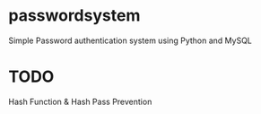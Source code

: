 # passwordsystem
Simple Password authentication system using Python and MySQL  
# TODO
Hash Function & Hash Pass Prevention
